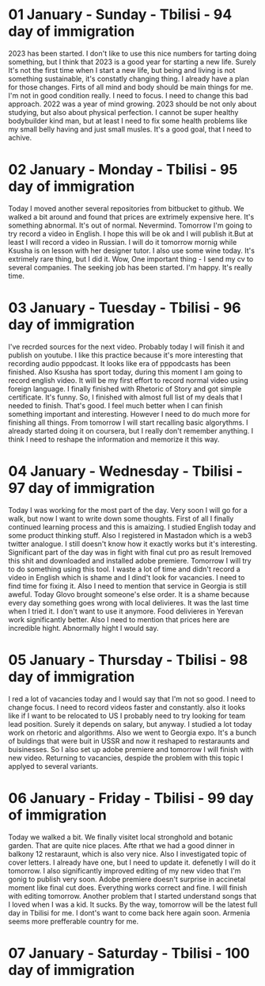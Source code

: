 # 01 January - Sunday - Tbilisi - 94 day of immigration

2023 has been started. I don't like to use this nice numbers for tarting doing something, but I think that 2023 is a good year for starting a new life. Surely It's not the first time when I start a new life, but being and living is not something sustainable, it's constatly changing thing. I already have a plan for those changes. Firts of all mind and body should be main things for me. I'm not in good condition really. I need to focus. I need to change this bad approach. 2022 was a year of mind growing. 2023 should be not only about studying, but also about physical perfection. I cannot be super healthy bodybuilder kind man, but at least I need to fix some health problems like my small belly having and just small musles. It's a good goal, that I need to achive.

# 02 January - Monday - Tbilisi - 95 day of immigration

Today I moved another several repositories from bitbucket to github. We walked a bit around and found that prices are extrimely expensive here. It's something abnormal. It's out of normal. Nevermind. Tomorrow I'm going to try record a video in English. I hope this will be ok and I will publish it.But at least I will record a video in Russian. I will do it tomorrow mornig while Ksusha is on lesson with her designer tutor. I also use some wine today. It's extrimely rare thing, but I did it. Wow, One important thing - I send my cv to several companies. The seeking job has been started. I'm happy. It's really time.

# 03 January - Tuesday - Tbilisi - 96 day of immigration

I've recrded sources for the next video. Probably today I will finish it and publish on youtube. I like this practice because it's more interesting that recording audio pppodcast. It looks like era of pppodcasts has been finished. Also Ksusha has sport today, during this moment I am going to record english video. It will be my first effort to record normal video using foreign language. I finally finished with Rhetoric of Story and got simple certificate. It's funny. So, I finished with almost full list of my deals that I needed to finish. That's good. I feel much better when I can finish something important and interesting. However I need to do much more for finishing all things. From tomorrow I will start recalling basic algorythms. I already started doing it on coursera, but I really don't remember anything. I think I need to reshape the information and memorize it this way.

# 04 January - Wednesday - Tbilisi - 97 day of immigration

Today I was working for the most part of the day. Very soon I will go for a walk, but now I want to write down some thoughts. First of all I finally continued learning process and this is amaizing. I studied English today and some product thinking stuff. Also I registered in Mastadon which is a web3 twitter analogue. I still doesn't know how it exactly works but it's interesting. Significant part of the day was in fight with final cut pro as result Iremoved this shit and downloaded and installed adobe premiere. Tomorrow I will try to do something using this tool. I waste a lot of time and didn't record a video in English which is shame and I dind't look for vacancies. I need to find time for fixing it. Also I need to mention that service in Georgia is still aweful. Today Glovo brought someone's else order. It is a shame because every day something goes wrong with local delivieres. It was the last time when I tried it. I don't want to use it anymore. Food delivieres in Yerevan work significantly better. Also I need to mention that prices here are incredible hight. Abnormally hight I would say.

# 05 January - Thursday - Tbilisi - 98 day of immigration

I red a lot of vacancies today and I would say that I'm not so good. I need to change focus. I need to record videos faster and constantly. also it looks like if I want to be relocated to US I probably need to try looking for team lead position. Surely it depends on salary, but anyway. I studied a lot today work on rhetoric and algorithms. Also we went to Georgia expo. It's a bunch of buldings that were buit in USSR and now it reshaped to restaraunts and buisinesses. So I also set up adobe premiere and tomorrow I will finish with new video. Returning to vacancies, despide the problem with this topic I applyed to several variants.

# 06 January - Friday - Tbilisi - 99 day of immigration

Today we walked a bit. We finally visitet local stronghold and botanic garden. That are quite nice places. Afte rthat we had a good dinner in balkony 12 restaraunt, which is also very nice. Also I investigated topic of cover letters. I already have one, but I need to update it. defenetly I will do it tomorrow. I also significantly improved editing of my new video that I'm gonig to publish very soon. Adobe premiere doesn't surprise in accinetal moment like final cut does. Everything works correct and fine. I will finish with editing tomorrow. Another problem that I started understand songs that I loved when I was a kid. It sucks. By the way, tomorrow will be the latest full day in Tbilisi for me. I dont's want to come back here again soon. Armenia seems more prefferable country for me.

# 07 January - Saturday - Tbilisi - 100 day of immigration

